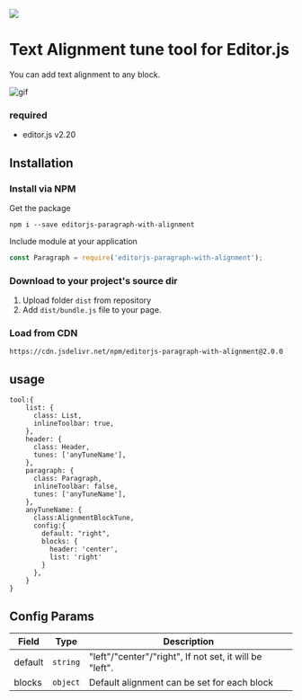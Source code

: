 ![](https://badgen.net/badge/Editor.js/v2.20/blue)

# Text Alignment tune tool for Editor.js
You can add text alignment to any block.

![gif](https://user-images.githubusercontent.com/2194021/113724462-562c5300-972d-11eb-9cb7-198c78ca5f94.gif)

### required
- editor.js v2.20

## Installation

### Install via NPM

Get the package

```shell
npm i --save editorjs-paragraph-with-alignment
```

Include module at your application

```javascript
const Paragraph = require('editorjs-paragraph-with-alignment');
```

### Download to your project's source dir

1. Upload folder `dist` from repository
2. Add `dist/bundle.js` file to your page.

### Load from CDN

`https://cdn.jsdelivr.net/npm/editorjs-paragraph-with-alignment@2.0.0`

## usage

```
tool:{
    list: {
      class: List,
      inlineToolbar: true,
    },
    header: {
      class: Header,
      tunes: ['anyTuneName'],
    },
    paragraph: {
      class: Paragraph,
      inlineToolbar: false,
      tunes: ['anyTuneName'],
    },
    anyTuneName: {
      class:AlignmentBlockTune,
      config:{
        default: "right",
        blocks: {
          header: 'center',
          list: 'right'
        }
      },
    }
}
```

## Config Params


| Field | Type     | Description        |
| ----- | -------- | ------------------ |
| default | `string` | "left"/"center"/"right", If not set, it will be "left".|
| blocks | `object` | Default alignment can be set for each block |